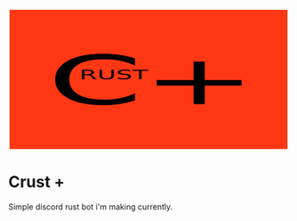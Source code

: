 <p align="center">  
<img src="./Crust+.png" width="500" height="250"></a>
</p>
<h1>Crust +</h1>
Simple discord rust bot i'm making currently.